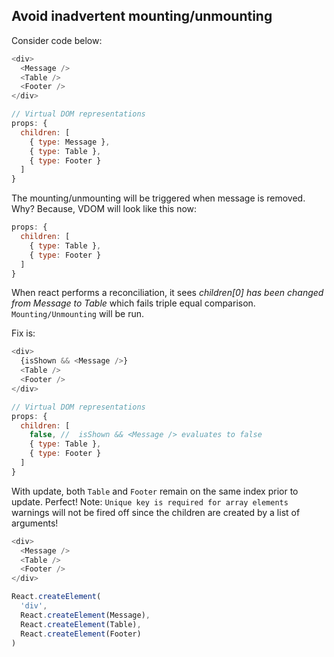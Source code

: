 ## Avoid inadvertent mounting/unmounting

Consider code below:
```js
<div>
  <Message />
  <Table />
  <Footer />
</div>

// Virtual DOM representations
props: {
  children: [
    { type: Message },
    { type: Table },
    { type: Footer }
  ]
}
```

The mounting/unmounting will be triggered when message is removed. Why? Because, VDOM will look like this now:
```js
props: {
  children: [
    { type: Table },
    { type: Footer }
  ]
}
```
When react performs a reconciliation, it sees *children[0] has been changed from Message to Table* which fails triple equal comparison. `Mounting/Unmounting` will be run.

Fix is:
```js
<div>
  {isShown && <Message />}
  <Table />
  <Footer />
</div>

// Virtual DOM representations
props: {
  children: [
    false, //  isShown && <Message /> evaluates to false
    { type: Table },
    { type: Footer }
  ]
}
```
With update, both `Table` and `Footer` remain on the same index prior to update. Perfect!
Note: `Unique key is required for array elements` warnings will not be fired off since the children are created by a list of arguments!

```js
<div>
  <Message />
  <Table />
  <Footer />
</div>

React.createElement(
  'div',
  React.createElement(Message),
  React.createElement(Table),
  React.createElement(Footer)
)
```
